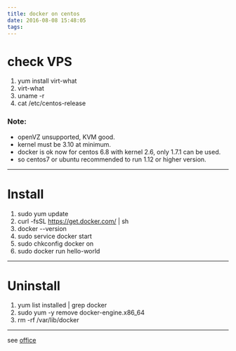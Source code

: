 ```yaml
---
title: docker on centos
date: 2016-08-08 15:48:05
tags:
---
```


# check VPS
1. yum install virt-what
2. virt-what
3. uname -r
4. cat /etc/centos-release

### Note:
- openVZ unsupported, KVM good.
- kernel must be 3.10 at minimum.
- docker is ok now for centos 6.8 with kernel 2.6, only 1.7.1 can be used.
- so centos7 or ubuntu recommended to run 1.12 or higher version.

---

# Install
1. sudo yum update
2. curl -fsSL https://get.docker.com/ | sh
3. docker \-\-version
4. sudo service docker start
5. sudo chkconfig docker on
6. sudo docker run hello-world

---

# Uninstall
1. yum list installed | grep docker
2. sudo yum -y remove docker-engine.x86_64
3. rm -rf /var/lib/docker

---

see [office](https://docs.docker.com/engine/installation/linux/centos/)

